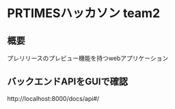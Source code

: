 # PRTIMESハッカソン team2

## 概要

プレリリースのプレビュー機能を持つwebアプリケーション

## バックエンドAPIをGUIで確認

http://localhost:8000/docs/api#/

